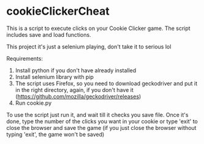 # cookieClickerCheat

This is a script to execute clicks on your Cookie Clicker game. 
The script includes save and load functions.

This project it's just a selenium playing, don't take it to serious lol

Requirements:
  1) Install python if you don't have already installed
  2) Install selenium library with pip
  3) The script uses Firefox, so you need to download geckodriver and put it in the right directory, again, if you don't have it (https://github.com/mozilla/geckodriver/releases)
  4) Run cookie.py
  
To use the script just run it, and wait till it checks you save file. Once it's done, type the number of the clicks you want in your cookie or type 'exit' to close the browser and save the game (if you just close the browser without typing 'exit', the game won't be saved)
  
